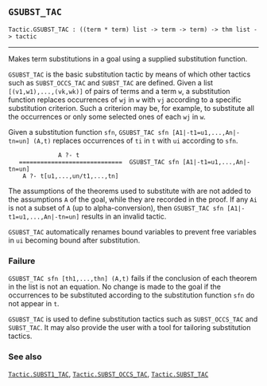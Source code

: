## `GSUBST_TAC`

``` hol4
Tactic.GSUBST_TAC : ((term * term) list -> term -> term) -> thm list -> tactic
```

------------------------------------------------------------------------

Makes term substitutions in a goal using a supplied substitution
function.

`GSUBST_TAC` is the basic substitution tactic by means of which other
tactics such as `SUBST_OCCS_TAC` and `SUBST_TAC` are defined. Given a
list `[(v1,w1),...,(vk,wk)]` of pairs of terms and a term `w`, a
substitution function replaces occurrences of `wj` in `w` with `vj`
according to a specific substitution criterion. Such a criterion may be,
for example, to substitute all the occurrences or only some selected
ones of each `wj` in `w`.

Given a substitution function `sfn`,
`GSUBST_TAC sfn [A1|-t1=u1,...,An|-tn=un] (A,t)` replaces occurrences of
`ti` in `t` with `ui` according to `sfn`.

``` hol4
              A ?- t
   =============================  GSUBST_TAC sfn [A1|-t1=u1,...,An|-tn=un]
    A ?- t[u1,...,un/t1,...,tn]
```

The assumptions of the theorems used to substitute with are not added to
the assumptions `A` of the goal, while they are recorded in the proof.
If any `Ai` is not a subset of `A` (up to alpha-conversion), then
`GSUBST_TAC sfn [A1|-t1=u1,...,An|-tn=un]` results in an invalid tactic.

`GSUBST_TAC` automatically renames bound variables to prevent free
variables in `ui` becoming bound after substitution.

### Failure

`GSUBST_TAC sfn [th1,...,thn] (A,t)` fails if the conclusion of each
theorem in the list is not an equation. No change is made to the goal if
the occurrences to be substituted according to the substitution function
`sfn` do not appear in `t`.

`GSUBST_TAC` is used to define substitution tactics such as
`SUBST_OCCS_TAC` and `SUBST_TAC`. It may also provide the user with a
tool for tailoring substitution tactics.

### See also

[`Tactic.SUBST1_TAC`](#Tactic.SUBST1_TAC),
[`Tactic.SUBST_OCCS_TAC`](#Tactic.SUBST_OCCS_TAC),
[`Tactic.SUBST_TAC`](#Tactic.SUBST_TAC)
